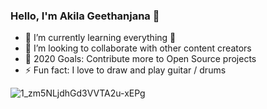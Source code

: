 ### Hello, I'm Akila Geethanjana 👋

                
- 🌱 I’m currently learning everything 🤣
- 👯 I’m looking to collaborate with other content creators
- 🥅 2020 Goals: Contribute more to Open Source projects
- ⚡ Fun fact: I love to draw and play guitar / drums


![1_zm5NLjdhGd3VVTA2u-xEPg](https://user-images.githubusercontent.com/44220596/104009562-4b672e00-51d1-11eb-99a8-e30281625fb1.gif)
